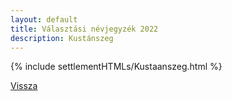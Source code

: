 ```yaml
---
layout: default
title: Választási névjegyzék 2022
description: Kustánszeg
---
```


{% include settlementHTMLs/Kustaanszeg.html %}

[Vissza](./)